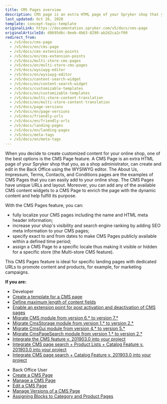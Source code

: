 ```yaml
---
title: CMS Pages overview
description: CMS page is an extra HTML page of your Spryker shop that you can create and edit in the Back Office using the WYSIWYG editor.
last_updated: Oct 26, 2020
template: concept-topic-template
originalLink: https://documentation.spryker.com/v5/docs/cms-page
originalArticleId: d8695d6c-8eeb-4b63-8298-ab2d2ca2cf09
redirect_from:
  - /v5/docs/cms-page
  - /v5/docs/en/cms-page
  - /v5/docs/cms-extension-points
  - /v5/docs/en/cms-extension-points
  - /v5/docs/multi-store-cms-pages
  - /v5/docs/en/multi-store-cms-pages
  - /v5/docs/wysiwyg-editor
  - /v5/docs/en/wysiwyg-editor
  - /v5/docs/content-search-widget
  - /v5/docs/en/content-search-widget
  - /v5/docs/customizable-templates
  - /v5/docs/en/customizable-templates
  - /v5/docs/multi-store-content-translation
  - /v5/docs/en/multi-store-content-translation
  - /v5/docs/page-versions
  - /v5/docs/en/page-versions
  - /v5/docs/friendly-urls
  - /v5/docs/en/friendly-urls
  - /v5/docs/landing-pages
  - /v5/docs/en/landing-pages
  - /v5/docs/meta-tags
  - /v5/docs/en/meta-tags
---
```


When you decide to create customized content for your online shop, one of the best options is the CMS Page feature. A CMS Page is an extra HTML page of your Spryker shop that you, as a shop administrator, can create and edit in the Back Office using the WYSIWYG editor. The About Us, Impressum, Terms, Contacts, and Conditions pages are the examples of CMS Pages that you can easily add to your online shop. The CMS Pages have unique URLs and layout. Moreover, you can add any of the available CMS content widgets to a CMS Page to enrich the page with the dynamic content and help fulfill its purpose.

With the CMS Pages feature, you can:

* fully localize your CMS pages including the name and HTML meta header information;
* increase your shop's visibility and search engine ranking by adding SEO meta information to your CMS pages;
* specify exact to and from dates to make CMS Pages publicly available within a defined time period;
* assign a CMS Page to a specific locale thus making it visible or hidden for a specific store (the Multi-store CMS feature).

This CMS Pages feature is ideal for specific landing pages with dedicated URLs to promote content and products, for example, for marketing campaigns.


**If you are:**

<div class="mr-container">
    <div class="mr-list-container">
        <!-- col1 -->
        <div class="mr-col">
            <ul class="mr-list mr-list-green">
                <li class="mr-title">Developer</li>
                 <li><a href="/docs/scos/dev/tutorials-and-howtos/howtos/feature-howtos/cms/howto-create-cms-templates.html" class="mr-link"> Create a template for a CMS page</a></li>
  <li><a href="/docs/scos/dev/tutorials-and-howtos/howtos/howto-define-the-maximum-size-of-content-fields.html" class="mr-link">Define maximum length of content fields</a></li>
<li><a href="/docs/scos/dev/feature-walkthroughs/202108.0/cms-feature-walkthrough/cms-extension-points-reference-information.html" class="mr-link">Enable an extension point for post activation and deactivation of CMS pages</a></li>
<li><a href="/docs/pbc/all/content-management-system/install-and-upgrade/upgrade-modules/upgrade-the-cms-module.html#upgrading-from-version-6-to-version-7" class="mr-link">Migrate CMS module from version 6.* to version 7.*</a></li>
 <li><a href="/docs/pbc/all/content-management-system/install-and-upgrade/upgrade-modules/upgrade-the-cms-modulestorage.html" class="mr-link">Migrate CmsStorage module from version 1.* to version 2.*</a></li><li><a href="/docs/pbc/all/content-management-system/install-and-upgrade/upgrade-modules/upgrade-the-cms-modulegui.html" class="mr-link">Migrate CmsGui module from version 4.* to version 5.*</a></li>
 </li><li><a href="/docs/pbc/all/content-management-system/install-and-upgrade/upgrade-modules/upgrade-the-cms-modulepagesearch.html" class="mr-link">Migrate CmsPageSearch module from version 1.* to version 2.*</a></li>
 </li><li><a href="/docs/scos/dev/feature-integration-guides/{{page.version}}/cms-feature-integration.html" class="mr-link">Integrate the CMS feature v. 201903.0 into your project </a></li>
  </li><li><a href="/docs/scos/dev/feature-integration-guides/{{page.version}}/cms-product-lists-catalog-feature-integration.html" class="mr-link">Integrate CMS page search + Product Lists + Catalog Feature v. 201903.0 into your project </a></li>
  </li><li><a href="/docs/scos/dev/feature-integration-guides/{{page.version}}/cms-catalog-feature-integration.html" class="mr-link">Integrate CMS page search + Catalog Feature v. 201903.0 into your project</a></li>
   </ul>
        </div>
        <!-- col3 -->
        <div class="mr-col">
            <ul class="mr-list mr-list-red">
                <li class="mr-title">Back Office User</li>
                  </li><li><a href="/docs/scos/user/back-office-user-guides/{{page.version}}/content/pages/creating-cms-pages.html" class="mr-link">Create a CMS Page</a></li>
     </li><li><a href="/docs/scos/user/back-office-user-guides/{{page.version}}/content/pages/managing-cms-pages.html" class="mr-link">Manage a CMS Page</a></li>
  </li><li><a href="/docs/scos/user/back-office-user-guides/{{page.version}}/content/pages/editing-cms-pages.html" class="mr-link">Edit a CMS Page</a></li>
    </li><li><a href="/docs/scos/user/back-office-user-guides/{{page.version}}/content/pages/managing-cms-page-versions.html" class="mr-link">Manage Versions of a CMS Page</a></li>
    </li><li><a href="/docs/scos/user/back-office-user-guides/{{page.version}}/content/pages/assigning-blocks-to-category-and-product-pages.html" class="mr-link">Assigning Blocks to Category and Product Pages</a></li>
